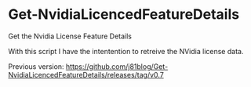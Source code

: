 # Get-NvidiaLicencedFeatureDetails
Get the Nvidia License Feature Details

With this script I have the intentention to retreive the NVidia license data.

Previous version: https://github.com/j81blog/Get-NvidiaLicencedFeatureDetails/releases/tag/v0.7
